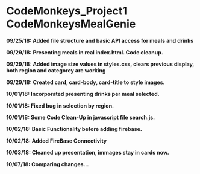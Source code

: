 # CodeMonkeys_Project1 CodeMonkeysMealGenie

__09/25/18: Added file structure and basic API access for meals and drinks__

__09/29/18: Presenting meals in real index.html. Code cleanup.__

__09/29/18: Added image size values in styles.css, clears previous display, both region and categorey are working__

__09/29/18: Created card, card-body, card-title to style images.__

__10/01/18: Incorporated presenting drinks per meal selected.__

__10/01/18: Fixed bug in selection by region.__

__10/01/18: Some Code Clean-Up in javascript file search.js.__

__10/02/18: Basic Functionality before adding firebase.__

__10/02/18: Added FireBase Connectivity__

__10/03/18: Cleaned up presentation, immages stay in cards now.__

__10/07/18: Comparing changes...__


